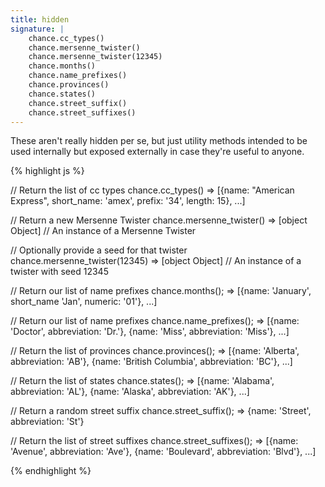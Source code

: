 ```yaml
---
title: hidden
signature: |
    chance.cc_types()
    chance.mersenne_twister()
    chance.mersenne_twister(12345)
    chance.months()
    chance.name_prefixes()
    chance.provinces()
    chance.states()
    chance.street_suffix()
    chance.street_suffixes()
---
```


These aren't really hidden per se, but just utility methods intended to be used
internally but exposed externally in case they're useful to anyone.

{% highlight js %}

  // Return the list of cc types
  chance.cc_types()
  => [{name: "American Express", short_name: 'amex', prefix: '34', length: 15}, ...]

  // Return a new Mersenne Twister
  chance.mersenne_twister()
  => [object Object] // An instance of a Mersenne Twister

  // Optionally provide a seed for that twister
  chance.mersenne_twister(12345)
  => [object Object] // An instance of a twister with seed 12345

  // Return our list of name prefixes
  chance.months();
  => [{name: 'January', short_name 'Jan', numeric: '01'}, ...]

  // Return our list of name prefixes
  chance.name_prefixes();
  => [{name: 'Doctor', abbreviation: 'Dr.'}, {name: 'Miss', abbreviation: 'Miss'}, ...]

  // Return the list of provinces
  chance.provinces();
  => [{name: 'Alberta', abbreviation: 'AB'}, {name: 'British Columbia', abbreviation: 'BC'}, ...]

  // Return the list of states
  chance.states();
  => [{name: 'Alabama', abbreviation: 'AL'}, {name: 'Alaska', abbreviation: 'AK'}, ...]

  // Return a random street suffix
  chance.street_suffix();
  => {name: 'Street', abbreviation: 'St'}

  // Return the list of street suffixes
  chance.street_suffixes();
  => [{name: 'Avenue', abbreviation: 'Ave'}, {name: 'Boulevard', abbreviation: 'Blvd'}, ...]

{% endhighlight %}


